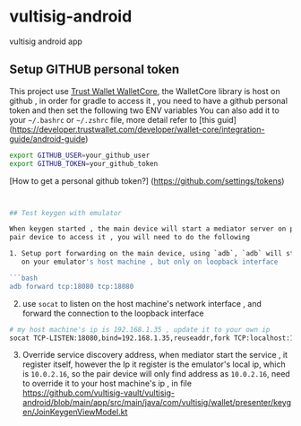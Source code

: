 # vultisig-android

vultisig android app

## Setup GITHUB personal token
This project use [Trust Wallet WalletCore](https://github.com/trustwallet/wallet-core), the WalletCore library is host on github , in order for gradle to access it , you need to have a github personal token and then set the following two ENV variables
You can also add it to your `~/.bashrc` or `~/.zshrc` file, more detail refer to [this guid] (https://developer.trustwallet.com/developer/wallet-core/integration-guide/android-guide)
```bash
export GITHUB_USER=your_github_user
export GITHUB_TOKEN=your_github_token 
```

[How to get a personal github token?] (https://github.com/settings/tokens)

```bash


## Test keygen with emulator

When keygen started , the main device will start a mediator server on port 18080, in order for your
pair device to access it , you will need to do the following

1. Setup port forwarding on the main device, using `adb`, `adb` will start to listen on port 18080
   on your emulator's host machine , but only on loopback interface

```bash
adb forward tcp:18080 tcp:18080
```

2. use `socat` to listen on the host machine's network interface , and forward the connection to the
   loopback interface

```bash
# my host machine's ip is 192.168.1.35 , update it to your own ip
socat TCP-LISTEN:18080,bind=192.168.1.35,reuseaddr,fork TCP:localhost:18080
```

3. Override service discovery address, when mediator start the service , it register itself, however
   the Ip it register is the emulator's local ip, which is `10.0.2.16`, so the pair device will only 
   find address as `10.0.2.16`, need to override it to your host machine's ip , in file https://github.com/vultisig-vault/vultisig-android/blob/main/app/src/main/java/com/vultisig/wallet/presenter/keygen/JoinKeygenViewModel.kt
  

